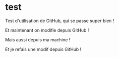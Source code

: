 test
====

Test d'utilisation de GitHub, qui se passe super bien !

Et maintenant on modifie depuis GitHub !

Mais aussi depuis ma machine !

Et je refais une modif depuis GitHub !
